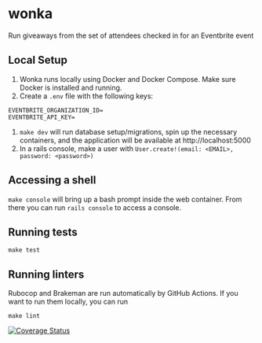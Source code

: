 # wonka

Run giveaways from the set of attendees checked in for an Eventbrite event

## Local Setup

1. Wonka runs locally using Docker and Docker Compose. Make sure Docker is installed and running.
1. Create a `.env` file with the following keys:
  ```
  EVENTBRITE_ORGANIZATION_ID=
  EVENTBRITE_API_KEY=
  ```
1. `make dev` will run database setup/migrations, spin up the necessary containers, and the application will be available at http://localhost:5000
1. In a rails console, make a user with `User.create!(email: <EMAIL>, password: <password>)`

## Accessing a shell

`make console` will bring up a bash prompt inside the web container. From there you can run `rails console` to access a console.

## Running tests

`make test`

## Running linters

Rubocop and Brakeman are run automatically by GitHub Actions. If you want to run them locally, you can run

`make lint`

[![Coverage Status](https://coveralls.io/repos/github/nycmkm/wonka/badge.svg)](https://coveralls.io/github/nycmkm/wonka)
